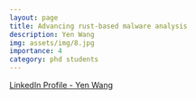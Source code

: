 ```yaml
---
layout: page
title: Advancing rust-based malware analysis
description: Yen Wang
img: assets/img/8.jpg
importance: 4
category: phd students
---
```


[LinkedIn Profile - Yen Wang](https://www.linkedin.com/in/monles/)